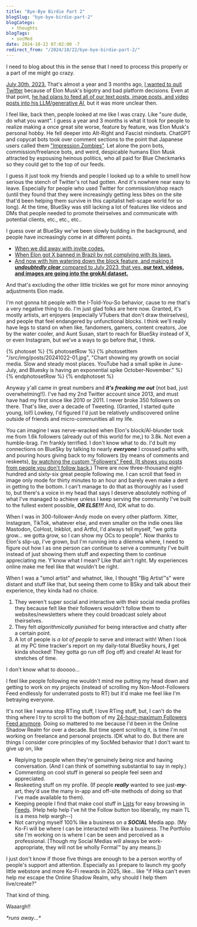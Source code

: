 ```yaml
---
title: "Bye-Bye Birdie Part 2"
blogSlug: "bye-bye-birdie-part-2"
blogCategs:
  - thoughts
blogTags:
  - socMed
date: 2024-10-22 07:02:00 -7
redirect_from: "/2024/10/22/bye-bye-birdie-part-2/"
---
```

I need to blog about this in the sense that I need to process this properly or a part of me might go crazy.

[July 30th, 2023.](https://hikatamika.com/2023/07/30/bye-bye-birdie/) That's almost a year and 3 months ago, [I wanted to quit Twitter](https://hikatamika.com/2023/07/30/bye-bye-birdie/) because of Elon Musk's bigotry and bad platform decisions. Even at that point, [he had plans to feed all of our text posts, image posts, and video posts into his LLM/generative AI,](https://www.cnbc.com/2023/07/14/elon-musk-plans-tesla-twitter-collaborations-with-xai.html?s=09) but it was more unclear then.

I feel like, back then, people looked at me like I was crazy. Like "*sure* dude, do what you want". I guess a year and 3 months is what it took for people to realize making a once great site worse, feature by feature, was Elon Musk's personal hobby. He fell deeper into Alt-Right and Fascist mindsets. ChatGPT and copycat bots took over comment sections to the point that Japanese users called them ["Impression Zombies"](https://unseen-japan.com/impression-zombies-japan-social-media/). Let alone the porn bots, commission/freelance bots, and weird, despicable humans Elon Musk attracted by espousing heinous politics, who all paid for Blue Checkmarks so they could get to the top of our feeds.

I guess it just took my friends and people I looked up to a while to smell how serious the stench of Twitter's rot had gotten. And it's nowhere near easy to leave. Especially for people who used Twitter for commission/shop reach (until they found that they were increasingly getting less bites on the site that'd been helping them survive in this capitalist hell-scape world for so long). At the time, BlueSky was still lacking a lot of features like videos and DMs that people needed to promote theirselves and communicate with potential clients, etc., etc., etc..

I guess over at BlueSky we've been slowly building in the background, and people have increasingly come in at different points.

- [When we did away with invite codes.](https://techcrunch.com/2024/02/06/bluesky-is-now-open-for-anyone-to-join/)
- [When Elon got X banned in Brazil by not complying with its laws.](https://en.wikipedia.org/wiki/Blocking_of_Twitter_in_Brazil)
- [And now with him watering down the block feature, and making it ***undoubtedly clear*** compared to July 2023, that yes, **our text, videos, and images are going into the grokAI dataset.**](https://www.techradar.com/computing/websites-apps/xs-controversial-changes-to-blocking-and-ai-training-sees-half-a-million-users-leave-for-rival-bluesky-which-then-crashes-under-the-strain)

And that's excluding the other little trickles we got for more minor annoying adjustments Elon made.

I'm not gonna hit people with the I-Told-You-So behavior, cause to me that's a very negative thing to do. I'm just glad folks are here now. Granted, it's mostly artists, art enjoyers (especially VTubers that don't draw theirselves), and people that feel endangered by unfunctional blocks. I think we'll really have legs to stand on when like, fandomers, gamers, content creators, Joe by the water cooler, and Aunt Susan, start to reach for BlueSky instead of X, or even Instagram, but we've a ways to go before that, I think.

{% photoset %}
  {% photosetRow %}
      {% photosetItem "/src/img/posts/20241022-01.jpg", "Chart showing my growth on social media. Slow and steady most places. YouTube had a small spike in June-July, and Bluesky is having an exponential spike October-November." %}
  {% endphotosetRow %}
{% endphotoset %}

Anyway y'all came in great numbers and ***it's freaking me out*** (not bad, just overwhelming!!). I've had my 2nd Twitter account since 2013, and must have had my first since like 2010 or 2011. I never broke 350 followers on there. That's like, over a decade of Tweeting. (Granted, I started quite young, lol!) Lowkey, I'd figured I'd just be relatively undiscovered online outside of friends and micro-communities all my life.

You can imagine I was nerve-wracked when Elon's block/AI-blunder took me from 1.6k followers (already out of this world for me,) to 3.8k. Not even a humble-brag. I'm frankly terrified. I don't know what to do. I'd built my connections on BlueSky by talking to nearly ***everyone*** I crossed paths with, and pouring hours giving back to my followers (by means of comments and reskeets), [by watching the custom "Followers" Feed. (It shows you posts from people you don't follow back.)](https://bsky.app/profile/jaz.bsky.social/feed/my-followers) There are now three-thousand eight-hundred and sixty-six great people following me. I can scroll that feed in image only mode for thirty minutes to an hour and barely even make a dent in getting to the bottom. I can't manage to do that as thoroughly as I used to, but there's a voice in my head that says I deserve absolutely nothing of what I've managed to achieve unless I keep serving the community I've built to the fullest extent possible, ***OR ELSE!!!*** And, IDK what to do.

When I was in 300-follower-Andy mode on every other platform. Xitter, Instagram, TikTok, whatever else, and even smaller on the indie ones like Mastodon, CoHost, Inkblot, and Artfol, I'd always tell myself, "we gotta grow… we gotta grow, so I can show my OCs to people". Now thanks to Elon's slip-up, I've grown, but I'm running into a dilemma where, I need to figure out how I as one person can continue to serve a community I've built instead of just showing them stuff and expecting them to continue appreciating me. Y'know what I mean? Like that ain't right. My experiences online make me feel like that wouldn't be right.

When I was a "smol artist" and whatnot, like, I thought "Big Artist™s" were distant and stuff like that, but seeing them come to BSky and talk about their experience, they kinda had no choice.

1. They weren't super social and interactive with their social media profiles they because felt like their followers wouldn't follow them to websites/newsletters where they could broadcast solely about theirselves.
2. They felt *algorithmically punished* for being interactive and chatty after a certain point.
3. A lot of people is *a lot of people* to serve and interact with!
   When I look at my PC time tracker's report on my daily-total BlueSky hours, ***I*** get kinda shocked! They gotta go run off (log off) and create! At least for stretches of time.

I don't know what to dooooo…

I feel like people following me wouldn't mind me putting my head down and getting to work on my projects (instead of scrolling my Non-Moot-Followers Feed endlessly for underrated posts to RT) but it'd make me feel like I'm betraying everyone.

It's not like I wanna stop RTing stuff, I love RTing stuff, but, I can't do the thing where I try to scroll to the bottom of my [24-hour-maximum Followers Feed anymore](https://bsky.app/profile/jaz.bsky.social/feed/my-followers). Doing so mattered to me because I'd been in the Online Shadow Realm for over a decade. But time spent scrolling it, is time I'm not working on freelance and personal projects. IDK what to do. But there are things I consider core principles of my SocMed behavior that I don't want to give up on, like

- Replying to people when they're genuinely being nice and having conversation.
  (And I can think of something substantial to say in reply.)
- Commenting on cool stuff in general so people feel seen and appreciated.
- Reskeeting stuff on my profile. (If people ***really*** wanted to see just-***my***-art, they'd use the many in-app and off-site methods of doing so that I've made available to them).
- Keeping people I find that make cool stuff in [Lists](https://bsky.app/lists) for easy browsing in [Feeds](https://bsky.app/feeds). (Help help help I've hit the Follow button too liberally, my main TL is a mess help wargh--)
- Not carrying myself 100% like a business on a ***SOCIAL*** Media app. (My Ko-Fi will be where I can be interacted with like a business. The Portfolio site I'm working on is where I can be seen and perceived as a professional. [Though my Social Medias will always be work-appropriate, they will not be wholly Formal™ by any means.])

I just don't know if those five things are enough to be a person worthy of people's support and attention. Especially as I prepare to launch my goofy little webstore and more Ko-Fi rewards in 2025, like… like "if Hika can't even help *me* escape the Online Shadow Realm, why should I help them live/create?"

That kind of thing.

Waaargh!!

*\*runs away...\**